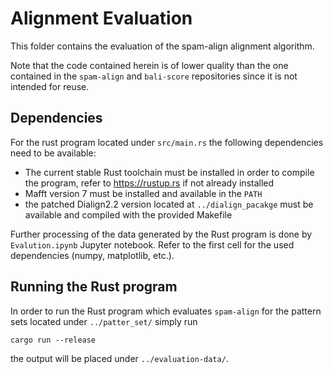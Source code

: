 # Alignment Evaluation

This folder contains the evaluation of the spam-align alignment algorithm.  

Note that the code contained herein is of lower quality than the one contained in the `spam-align` and `bali-score` repositories since it is not intended for reuse. 

## Dependencies
For the rust program located under `src/main.rs` the following dependencies need to be available:
- The current stable Rust toolchain must be installed in order to compile the program, refer to https://rustup.rs if not already installed
- Mafft version 7 must be installed and available in the `PATH`
- the patched Dialign2.2 version located at `../dialign_pacakge` must be available and compiled with the provided Makefile
  
Further processing of the data generated by the Rust program is done by `Evalution.ipynb` Jupyter notebook. Refer to the first cell for the used dependencies (numpy, matplotlib, etc.).

## Running the Rust program

In order to run the Rust program which evaluates `spam-align` for the pattern sets located under `../patter_set/` simply run
```
cargo run --release
```

the output will be placed under `../evaluation-data/`.